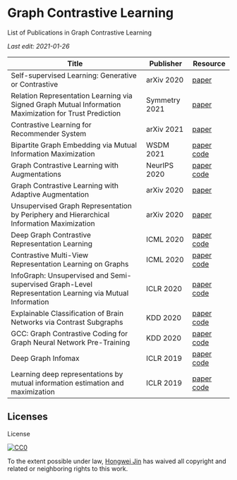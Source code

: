 # Graph Contrastive Learning

List of Publications in Graph Contrastive Learning

_Last edit: 2021-01-26_

| Title                                                                                                  | Publisher    | Resource                                                                                                                                   |
| ------------------------------------------------------------------------------------------------------ | ------------ | ------------------------------------------------------------------------------------------------------------------------------------------ |
| Self-supervised Learning: Generative or Contrastive                                                    | arXiv 2020   | [paper](https://arxiv.org/abs/2006.08218) |
| Relation Representation Learning via Signed Graph Mutual Information Maximization for Trust Prediction | Symmetry 2021| [paper](https://www.mdpi.com/2073-8994/13/1/115/htm) |
| Contrastive Learning for Recommender System                                                            | arXiv 2021   | [paper](https://arxiv.org/abs/2101.01317) |
| Bipartite Graph Embedding via Mutual Information Maximization                                          | WSDM 2021    | [paper](https://arxiv.org/abs/2012.05442) [code](https://github.com/caojiangxia/BiGI)                                                      |
| Graph Contrastive Learning with Augmentations                                                          | NeurIPS 2020 | [paper](https://papers.nips.cc/paper/2020/hash/3fe230348e9a12c13120749e3f9fa4cd-Abstract.html) [code](https://github.com/Shen-Lab/GraphCL) |
| Graph Contrastive Learning with Adaptive Augmentation                                                  | arXiv 2020   | [paper](https://arxiv.org/abs/2010.14945)                                                                                                  |
| Unsupervised Graph Representation by Periphery and Hierarchical Information Maximization               | arXiv 2020   | [paper](https://arxiv.org/abs/2006.04696)                                                                                                  |
| Deep Graph Contrastive Representation Learning                                                         | ICML 2020    | [paper](https://arxiv.org/abs/2006.04131) [code](https://github.com/CRIPAC-DIG/GRACE)                                                      |
| Contrastive Multi-View Representation Learning on Graphs                                               | ICML 2020    | [paper](https://arxiv.org/abs/2006.05582) [code](https://github.com/kavehhassani/mvgrl)                                                    |
| InfoGraph: Unsupervised and Semi-supervised Graph-Level Representation Learning via Mutual Information | ICLR 2020    | [paper](https://arxiv.org/abs/1908.01000) [code](https://github.com/fanyun-sun/InfoGraph)                                                  |
| Explainable Classification of Brain Networks via Contrast Subgraphs                                    | KDD 2020     | [paper](https://arxiv.org/abs/2006.05176) [code](https://github.com/tlancian/contrast-subgraph)                                            |
| GCC: Graph Contrastive Coding for Graph Neural Network Pre-Training                                    | KDD 2020     | [paper](https://arxiv.org/abs/2006.09963) [code](https://github.com/THUDM/GCC)                                                             |
| Deep Graph Infomax                                                                                     | ICLR 2019    | [paper](https://arxiv.org/abs/1809.10341) [code](https://github.com/PetarV-/DGI)                                                           |
| Learning deep representations by mutual information estimation and maximization                        | ICLR 2019    | [paper](https://arxiv.org/abs/1808.06670) [code](https://github.com/rdevon/DIM)                                                            |

## Licenses

License

[![CC0](https://licensebuttons.net/p/zero/1.0/88x31.png)](http://creativecommons.org/publicdomain/zero/1.0/)

To the extent possible under law, [Hongwei Jin](https://www.cs.uic.edu/~hjin) has waived all copyright and related or neighboring rights to this work.
